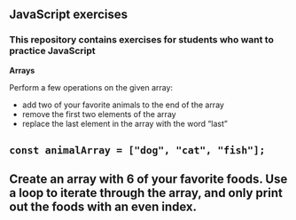 ## JavaScript exercises

### This repository contains exercises for students who want to practice JavaScript


**Arrays**  

Perform a few operations on the given array:
* add two of your favorite animals to the end of the array
* remove the first two elements of the array
* replace the last element in the array with the word “last”

`const animalArray = ["dog", "cat", "fish"];`
---

Create an array with 6 of your favorite foods. Use a loop to iterate through the array, and only print out the foods with an even index.
---
